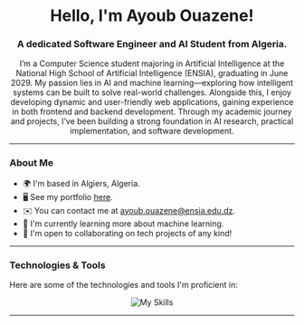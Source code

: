 <h1 align="center">Hello, I'm Ayoub Ouazene!</h1>
<h3 align="center">A dedicated Software Engineer and AI Student from Algeria.</h3>

<p align="center">
I’m a Computer Science student majoring in Artificial Intelligence at the National High School of Artificial Intelligence (ENSIA), graduating in June 2029. My passion lies in AI and machine learning—exploring how intelligent systems can be built to solve real-world challenges. Alongside this, I enjoy developing dynamic and user-friendly web applications, gaining experience in both frontend and backend development. Through my academic journey and projects, I’ve been building a strong foundation in AI research, practical implementation, and software development.
</p>

---

### About Me

- 🌍 I'm based in Algiers, Algeria.
- 🖥️ See my portfolio [here](https://ayoub-ouazene.vercel.app/).
- ✉️ You can contact me at [ayoub.ouazene@ensia.edu.dz](mailto:ayoub.ouazene@ensia.edu.dz).
- 🧠 I'm currently learning more about machine learning.
- 🤝 I'm open to collaborating on tech projects of any kind!

---

### Technologies & Tools

Here are some of the technologies and tools I'm proficient in:

<div align="center">
  <img src="https://skillicons.dev/icons?i=js,html,css,ts,django,flask,express,mongodb,sql,sqlite,c++,c,qt,figma,docker,react,nodejs,python,git" alt="My Skills">
</div>

---

